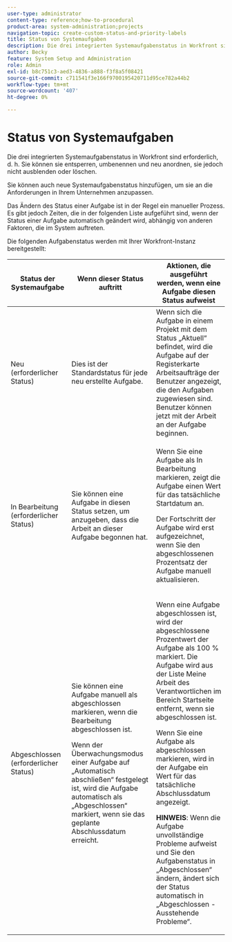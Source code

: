 ```yaml
---
user-type: administrator
content-type: reference;how-to-procedural
product-area: system-administration;projects
navigation-topic: create-custom-status-and-priority-labels
title: Status von Systemaufgaben
description: Die drei integrierten Systemaufgabenstatus in Workfront sind erforderlich, d. h. Sie können sie entsperren, umbenennen und neu anordnen, sie jedoch nicht ausblenden oder löschen. Sie können auch neue Systemaufgabenstatus hinzufügen, um sie an die Anforderungen in Ihrem Unternehmen anzupassen. Das Ändern des Status einer Aufgabe ist in der Regel ein manueller Prozess, aber manchmal wird der Status einer Aufgabe automatisch geändert, abhängig von anderen Faktoren, die im System auftreten.
author: Becky
feature: System Setup and Administration
role: Admin
exl-id: b8c751c3-aed3-4836-a888-f3f8a5f08421
source-git-commit: c711541f3e166f9700195420711d95ce782a44b2
workflow-type: tm+mt
source-wordcount: '407'
ht-degree: 0%

---
```


# Status von Systemaufgaben

Die drei integrierten Systemaufgabenstatus in Workfront sind erforderlich, d. h. Sie können sie entsperren, umbenennen und neu anordnen, sie jedoch nicht ausblenden oder löschen.

Sie können auch neue Systemaufgabenstatus hinzufügen, um sie an die Anforderungen in Ihrem Unternehmen anzupassen.

Das Ändern des Status einer Aufgabe ist in der Regel ein manueller Prozess. Es gibt jedoch Zeiten, die in der folgenden Liste aufgeführt sind, wenn der Status einer Aufgabe automatisch geändert wird, abhängig von anderen Faktoren, die im System auftreten.

Die folgenden Aufgabenstatus werden mit Ihrer Workfront-Instanz bereitgestellt:

<table style="table-layout:auto"> 
 <col> 
 <col> 
 <col> 
 <thead> 
  <tr> 
   <th>Status der Systemaufgabe</th> 
   <th>Wenn dieser Status auftritt</th> 
   <th>Aktionen, die ausgeführt werden, wenn eine Aufgabe diesen Status aufweist</th> 
  </tr> 
 </thead> 
 <tbody> 
  <tr> 
   <td>Neu (erforderlicher Status)</td> 
   <td>Dies ist der Standardstatus für jede neu erstellte Aufgabe.</td> 
   <td>Wenn sich die Aufgabe in einem Projekt mit dem Status „Aktuell“ befindet, wird die Aufgabe auf der Registerkarte Arbeitsaufträge der Benutzer angezeigt, die den Aufgaben zugewiesen sind. Benutzer können jetzt mit der Arbeit an der Aufgabe beginnen.</td> 
  </tr> 
  <tr> 
   <td>In Bearbeitung (erforderlicher Status)</td> 
   <td>Sie können eine Aufgabe in diesen Status setzen, um anzugeben, dass die Arbeit an dieser Aufgabe begonnen hat.</td> 
   <td> <p>Wenn Sie eine Aufgabe als In Bearbeitung markieren, zeigt die Aufgabe einen Wert für das tatsächliche Startdatum an.</p> <p>Der Fortschritt der Aufgabe wird erst aufgezeichnet, wenn Sie den abgeschlossenen Prozentsatz der Aufgabe manuell aktualisieren.</p> </td> 
  </tr> 
  <tr> 
   <td>Abgeschlossen (erforderlicher Status)</td> 
   <td> <p>Sie können eine Aufgabe manuell als abgeschlossen markieren, wenn die Bearbeitung abgeschlossen ist.</p> <p>Wenn der Überwachungsmodus einer Aufgabe auf „Automatisch abschließen“ festgelegt ist, wird die Aufgabe automatisch als „Abgeschlossen“ markiert, wenn sie das geplante Abschlussdatum erreicht.</p> </td> 
   <td> <p>Wenn eine Aufgabe abgeschlossen ist, wird der abgeschlossene Prozentwert der Aufgabe als 100 % markiert. Die Aufgabe wird aus der Liste Meine Arbeit des Verantwortlichen im Bereich Startseite entfernt, wenn sie abgeschlossen ist.</p> <p>Wenn Sie eine Aufgabe als abgeschlossen markieren, wird in der Aufgabe ein Wert für das tatsächliche Abschlussdatum angezeigt.</p> <p><b>HINWEIS</b>: Wenn die Aufgabe unvollständige Probleme aufweist und Sie den Aufgabenstatus in „Abgeschlossen“ ändern, ändert sich der Status automatisch in „Abgeschlossen - Ausstehende Probleme“.</p> </td> 
  </tr> 
 </tbody> 
</table>
